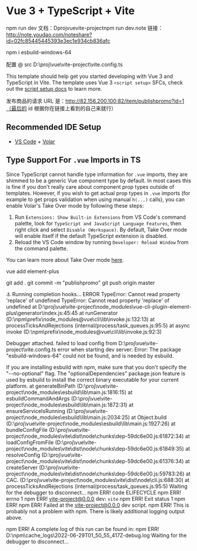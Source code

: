 # Vue 3 + TypeScript + Vite

npm run dev
文档：Dprojvuevite-projectnpm run dev.note
链接：http://note.youdao.com/noteshare?id=02fc85445445393e3ec1e934cb836afc

npm i esbuild-windows-64

配置 @ src
D:\proj\vue\vite-project\vite.config.ts



This template should help get you started developing with Vue 3 and TypeScript in Vite. The template uses Vue 3 `<script setup>` SFCs, check out the [script setup docs](https://v3.vuejs.org/api/sfc-script-setup.html#sfc-script-setup) to learn more.

发布商品的请求 URL 是：http://82.156.200.100:82/item/publishpromo?id=1（最后的 id 根据你在链接上看到的自己来就行）

## Recommended IDE Setup

- [VS Code](https://code.visualstudio.com/) + [Volar](https://marketplace.visualstudio.com/items?itemName=Vue.volar)

## Type Support For `.vue` Imports in TS

Since TypeScript cannot handle type information for `.vue` imports, they are shimmed to be a generic Vue component type by default. In most cases this is fine if you don't really care about component prop types outside of templates. However, if you wish to get actual prop types in `.vue` imports (for example to get props validation when using manual `h(...)` calls), you can enable Volar's Take Over mode by following these steps:

1. Run `Extensions: Show Built-in Extensions` from VS Code's command palette, look for `TypeScript and JavaScript Language Features`, then right click and select `Disable (Workspace)`. By default, Take Over mode will enable itself if the default TypeScript extension is disabled.
2. Reload the VS Code window by running `Developer: Reload Window` from the command palette.

You can learn more about Take Over mode [here](https://github.com/johnsoncodehk/volar/discussions/471).

vue add element-plus

git  add .
git commit -m "publishpromo"
git push origin master

⚓  Running completion hooks...
 ERROR  TypeError: Cannot read property 'replace' of undefined
TypeError: Cannot read property 'replace' of undefined
    at D:\proj\vue\vite-project\node_modules\vue-cli-plugin-element-plus\generator\index.js:45:45
    at runGenerator (D:\npm\prefix\node_modules\@vue\cli\lib\invoke.js:132:13)
    at processTicksAndRejections (internal/process/task_queues.js:95:5)
    at async invoke (D:\npm\prefix\node_modules\@vue\cli\lib\invoke.js:92:3)


    
Debugger attached.
failed to load config from D:\proj\vue\vite-project\vite.config.ts
error when starting dev server:
Error: The package "esbuild-windows-64" could not be found, and is needed by esbuild.

If you are installing esbuild with npm, make sure that you don't specify the
"--no-optional" flag. The "optionalDependencies" package.json feature is used
by esbuild to install the correct binary executable for your current platform.
    at generateBinPath (D:\proj\vue\vite-project\node_modules\esbuild\lib\main.js:1816:15)
    at esbuildCommandAndArgs (D:\proj\vue\vite-project\node_modules\esbuild\lib\main.js:1872:31)
    at ensureServiceIsRunning (D:\proj\vue\vite-project\node_modules\esbuild\lib\main.js:2034:25)
    at Object.build (D:\proj\vue\vite-project\node_modules\esbuild\lib\main.js:1927:26)
    at bundleConfigFile (D:\proj\vue\vite-project\node_modules\vite\dist\node\chunks\dep-59dc6e00.js:61872:34)
    at loadConfigFromFile (D:\proj\vue\vite-project\node_modules\vite\dist\node\chunks\dep-59dc6e00.js:61849:35)
    at resolveConfig (D:\proj\vue\vite-project\node_modules\vite\dist\node\chunks\dep-59dc6e00.js:61376:34)
    at createServer (D:\proj\vue\vite-project\node_modules\vite\dist\node\chunks\dep-59dc6e00.js:59783:26)
    at CAC.<anonymous> (D:\proj\vue\vite-project\node_modules\vite\dist\node\cli.js:688:30)
    at processTicksAndRejections (internal/process/task_queues.js:95:5)
Waiting for the debugger to disconnect...
npm ERR! code ELIFECYCLE
npm ERR! errno 1
npm ERR! vite-project@0.0.0 dev: `vite`
npm ERR! Exit status 1
npm ERR!
npm ERR! Failed at the vite-project@0.0.0 dev script.
npm ERR! This is probably not a problem with npm. There is likely additional logging output above.

npm ERR! A complete log of this run can be found in:
npm ERR!     D:\npm\cache\_logs\2022-06-29T01_50_55_417Z-debug.log
Waiting for the debugger to disconnect...
